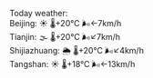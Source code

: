 Today weather:  
Beijing: ☀️   🌡️+20°C 🌬️←7km/h  
Tianjin: 🌫  🌡️+20°C 🌬️↙7km/h  
Shijiazhuang: 🌦   🌡️+20°C 🌬️↙4km/h  
Tangshan: ☀️   🌡️+18°C 🌬️←13km/h  
